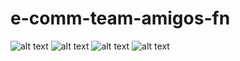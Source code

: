 # e-comm-team-amigos-fn
![ alt text ](https://img.shields.io/badge/Node.js-APIs-339933?style=for-the-badge&logo=Node.js)
![ alt text ](https://img.shields.io/badge/React-61DAFB?style=for-the-badge&logo=React)
![ alt text ](https://img.shields.io/badge/Node.js-APIs-339933?style=for-the-badge&logo=Node.js)
![ alt text ](https://img.shields.io/badge/Node.js-APIs-339933?style=for-the-badge&logo=Node.js)

